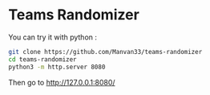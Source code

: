 # Teams Randomizer

You can try it with python :

```bash
git clone https://github.com/Manvan33/teams-randomizer
cd teams-randomizer
python3 -m http.server 8080
```

Then go to http://127.0.0.1:8080/
